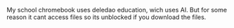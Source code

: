 My school chromebook uses deledao education, wich uses AI. But for some reason it cant access files so its unblocked if you download the files.
